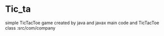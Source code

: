 # Tic_ta
simple TicTacToe game created by java and javax
main code and TicTacToe class :src/com/company
